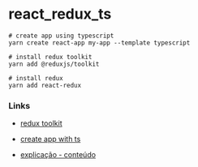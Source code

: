 # react_redux_ts



```
# create app using typescript
yarn create react-app my-app --template typescript

# install redux toolkit
yarn add @reduxjs/toolkit

# install redux
yarn add react-redux
```



### Links

- [redux toolkit](https://redux-toolkit.js.org/introduction/getting-started)

- [create app with ts](https://create-react-app.dev/docs/adding-typescript/)

- [explicação - conteúdo](https://www.youtube.com/watch?v=mT8nFaFyJnw)



